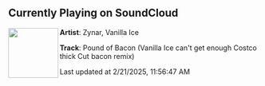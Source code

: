 ## Currently Playing on SoundCloud

[<img align="left" width="100" src="https://i1.sndcdn.com/artworks-H8jkONhVPiWMZvKU-ZZPmtQ-t500x500.jpg">](https://soundcloud.com/zynar/pound-of-bacon?in=saxurn/sets/old-slimeful)

**Artist**: Zynar, Vanilla Ice 

**Track**: Pound of Bacon (Vanilla Ice can't get enough Costco thick Cut bacon remix)

Last updated at 2/21/2025, 11:56:47 AM
